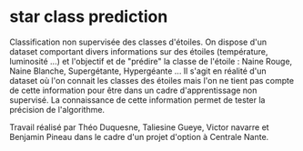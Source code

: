 # star class prediction

Classification non supervisée des classes d'étoiles. 
On dispose d'un dataset comportant divers informations sur des étoiles (température, luminosité ...) et l'objectif et de "prédire" la classe de l'étoile : Naine Rouge, Naine Blanche, Supergétante, Hypergéante ...
Il s'agit en réalité d'un dataset où l'on connait les classes des étoiles mais l'on ne tient pas compte de cette information pour être dans un cadre d'apprentissage non supervisé. La connaissance de cette information permet de tester la précision de l'algorithme. 

Travail réalisé par Théo Duquesne, Taliesine Gueye, Victor navarre et Benjamin Pineau dans le cadre d'un projet d'option à Centrale Nante. 
